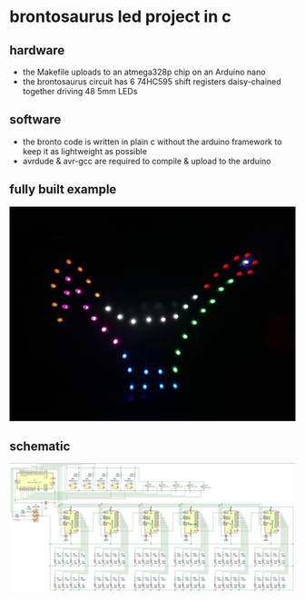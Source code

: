 # brontosaurus led project in c
## hardware
- the Makefile uploads to an atmega328p chip on an Arduino nano
- the brontosaurus circuit has 6 74HC595 shift registers daisy-chained together driving 48 5mm LEDs
## software
- the bronto code is written in plain c without the arduino framework to keep it as lightweight as possible
- avrdude & avr-gcc are required to compile & upload to the arduino

## fully built example
![image](./z_docs/img/ref.png)

## schematic
![image](https://github.com/jdetok/bronto-arduino/blob/main/bronto_schematic.jpg?raw=true)